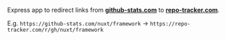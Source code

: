 Express app to redirect links from
**<a href="https://github-stats.com" title="GitHub Stats – Link redirection" target="_blank">github-stats.com</a>** to
**<a href="https://repo-tracker.com" title="RepoTracker – Better GitHub stats and insights" target="_blank">repo-tracker.com</a>**.

E.g. `https://github-stats.com/nuxt/framework` -> `https://repo-tracker.com/r/gh/nuxt/framework`

